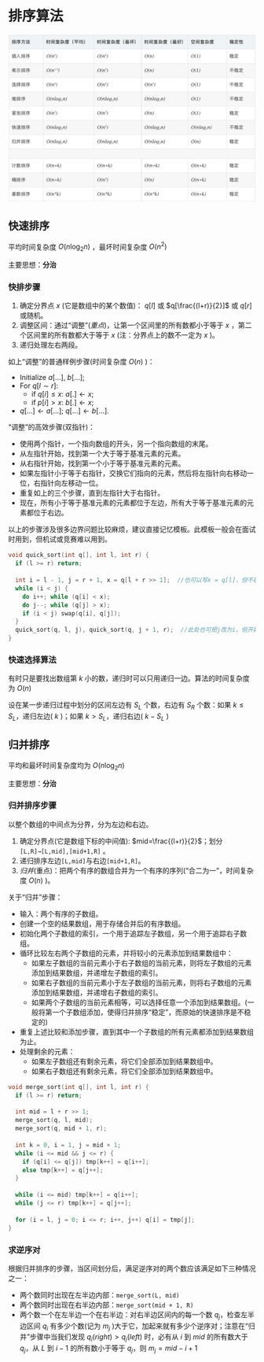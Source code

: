 # 排序算法

![picture 0](../../images/Sorting.png)

## 快速排序

平均时间复杂度 $O(n\textrm{log}_2n)$ ，最坏时间复杂度 $O(n^2)$

主要思想：**分治**

### 快排步骤

1. 确定分界点 $x$ (它是数组中的某个数值)： $q[l]$ 或 $q[\frac{(l+r)}{2}]$ 或 $q[r]$ 或随机。
2. 调整区间：通过“调整”(*重点*)，让第一个区间里的所有数都小于等于 $x$ ，第二个区间里的所有数都大于等于 $x$  (注：分界点上的数不一定为 $x$ )。
3. 递归处理左右两段。

如上“调整”的普通样例步骤(时间复杂度 $O(n)$ )：

- Initialize $a[...]$, $b[...]$;
- For $q[l\sim r]$:
  - if $q[i]\leq x$: $a[.]\leftarrow x$;
  - if $p[i]> x$: $b[.]\leftarrow x$;
- $q[...]\leftarrow a[...]$; $q[...]\leftarrow b[...]$.

“调整”的高效步骤(双指针)：

- 使用两个指针，一个指向数组的开头，另一个指向数组的末尾。
- 从左指针开始，找到第一个大于等于基准元素的元素。
- 从右指针开始，找到第一个小于等于基准元素的元素。
- 如果左指针小于等于右指针，交换它们指向的元素，然后将左指针向右移动一位，右指针向左移动一位。
- 重复如上的三个步骤，直到左指针大于右指针。
- 现在，所有小于等于基准元素的元素都位于左边，所有大于等于基准元素的元素都位于右边。

以上的步骤涉及很多边界问题比较麻烦，建议直接记忆模板。此模板一般会在面试时用到，但机试或竞赛难以用到。

```C++
void quick_sort(int q[], int l, int r) {
  if (l >= r) return;

  int i = l - 1, j = r + 1, x = q[l + r >> 1];  //也可以写x = q[l]，但不能写x = q[r]，对应最后递归的语句quick_sort(q, l, j), quick_sort(q, j + 1, r);
  while (i < j) {
    do i++; while (q[i] < x);
    do j--; while (q[j] > x);
    if (i < j) swap(q[i], q[j]);
  }
  quick_sort(q, l, j), quick_sort(q, j + 1, r);  //此处也可把j改为i，但开始的x初始化应写为x = q[r]
}
```

### 快速选择算法

有时只是要找出数组第 $k$ 小的数，递归时可以只用递归一边。算法的时间复杂度为 $O(n)$

设在某一步递归过程中划分的区间左边有 $S_L$ 个数，右边有 $S_R$ 个数：如果 $k \le S_L$，递归左边( $k$ )；如果 $k > S_L$，递归右边( $k-S_L$ )

## 归并排序

平均和最坏时间复杂度均为 $O(n\textrm{log}_2n)$

主要思想：**分治**

### 归并排序步骤

以整个数组的中间点为分界，分为左边和右边。

1. 确定分界点(它是数组下标的中间值): $mid=\frac{(l+r)}{2}$；划分 `[L,R]→[L,mid],[mid+1,R]` 。
2. 递归排序左边`[L,mid]`与右边`[mid+1,R]`。
3. *归并*(重点)：把两个有序的数组合并为一个有序的序列(“合二为一”，时间复杂度 $O(n)$ )。

关于“归并”步骤：

- 输入：两个有序的子数组。
- 创建一个空的结果数组，用于存储合并后的有序数组。
- 初始化两个子数组的索引，一个用于追踪左子数组，另一个用于追踪右子数组。
- 循环比较左右两个子数组的元素，并将较小的元素添加到结果数组中：
  - 如果左子数组的当前元素小于右子数组的当前元素，则将左子数组的元素添加到结果数组，并递增左子数组的索引。
  - 如果右子数组的当前元素小于左子数组的当前元素，则将右子数组的元素添加到结果数组，并递增右子数组的索引。
  - 如果两个子数组的当前元素相等，可以选择任意一个添加到结果数组。(一般将第一个子数组添加，使得归并排序“稳定”，而原始的快速排序是不稳定的)
- 重复上述比较和添加步骤，直到其中一个子数组的所有元素都添加到结果数组为止。
- 处理剩余的元素：
  - 如果左子数组还有剩余元素，将它们全部添加到结果数组中。
  - 如果右子数组还有剩余元素，将它们全部添加到结果数组中。

```C++
void merge_sort(int q[], int l, int r) {
  if (l >= r) return;

  int mid = l + r >> 1;
  merge_sort(q, l, mid);
  merge_sort(q, mid + 1, r);

  int k = 0, i = 1, j = mid + 1;
  while (i <= mid && j <= r) {
    if (q[i] <= q[j]) tmp[k++] = q[i++];
    else tmp[k++] = q[j++];
  }

  while (i <= mid) tmp[k++] = q[i++];
  while (j <= r) tmp[k++] = q[j++];

  for (i = l, j = 0; i <= r; i++, j++) q[i] = tmp[j];
}
```

### 求逆序对

根据归并排序的步骤，当区间划分后，满足逆序对的两个数应该满足如下三种情况之一：

- 两个数同时出现在左半边内部：`merge_sort(L, mid)`
- 两个数同时出现在右半边内部：`merge_sort(mid + 1, R)`
- 两个数一个在左半边一个在右半边：对右半边区间内的每一个数 $q_j$，检查左半边区间 $q_i$ 有多少个数(记为 $m_j$ )大于它，加起来就有多少个逆序对；注意在“归并”步骤中当我们发现 $q_i (right) > q_j (left)$ 时，必有从 $i$ 到 $mid$ 的所有数大于 $q_j$，从 $L$ 到 $i-1$ 的所有数小于等于 $q_j$，则 $m_j=mid-i+1$
